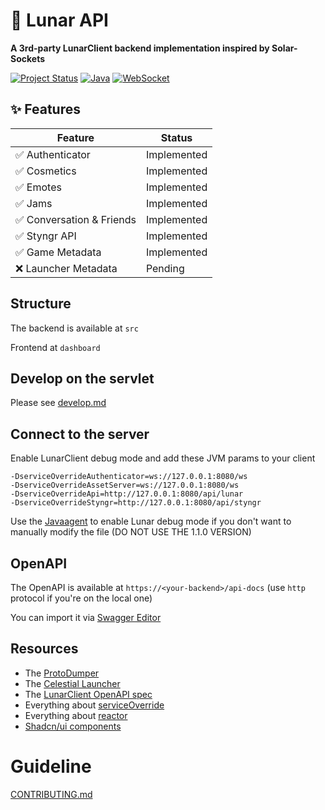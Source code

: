 # 🌙 Lunar API

**A 3rd-party LunarClient backend implementation inspired by Solar-Sockets**

[![Project Status](https://img.shields.io/badge/status-active-brightgreen.svg)]()
[![Java](https://img.shields.io/badge/Java-21+-orange?logo=openjdk)]()
[![WebSocket](https://img.shields.io/badge/WebSocket-API-blue?logo=websocket)]()

## ✨ Features

| Feature                  | Status      |
|--------------------------|-------------|
| ✅ Authenticator          | Implemented |
| ✅ Cosmetics              | Implemented |
| ✅ Emotes                 | Implemented |
| ✅ Jams                   | Implemented |
| ✅ Conversation & Friends | Implemented |
| ✅ Styngr API             | Implemented |
| ✅ Game Metadata          | Implemented |
| ❌ Launcher Metadata      | Pending     |


## Structure

The backend is available at `src`

Frontend at `dashboard`

## Develop on the servlet

Please see [develop.md](docs/develop.md)

## Connect to the server

Enable LunarClient debug mode and add these JVM params to your client

```text
-DserviceOverrideAuthenticator=ws://127.0.0.1:8080/ws
-DserviceOverrideAssetServer=ws://127.0.0.1:8080/ws
-DserviceOverrideApi=http://127.0.0.1:8080/api/lunar
-DserviceOverrideStyngr=http://127.0.0.1:8080/api/styngr
```

Use the [Javaagent](https://github.com/earthsworth/LunarDebugger/releases/tag/v1.0.0) to enable Lunar debug mode
if you don't want to manually modify the file (DO NOT USE THE 1.1.0 VERSION)

## OpenAPI

The OpenAPI is available at `https://<your-backend>/api-docs` (use `http` protocol if you're on the local one)

You can import it via [Swagger Editor](https://editor-next.swagger.io/)

## Resources

- The [ProtoDumper](https://github.com/ManTouQAQ/ProtoDumper)
- The [Celestial Launcher](https://github.com/earthsworth/celestial)
- The [LunarClient OpenAPI spec](https://api.lunarclientprod.com/f5278921b2d4429d95531e025f5318fd/openapi)
- Everything about [serviceOverride](https://github.com/earthsworth/celestial/wiki/Service-Override)
- Everything about [reactor](https://projectreactor.io/)
- [Shadcn/ui components](https://ui.shadcn.com/docs/)

# Guideline

[CONTRIBUTING.md](./CONTRIBUTING.md)